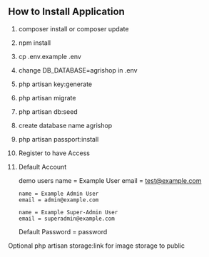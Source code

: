 ## How to Install Application

1.  composer install or composer update

2.  npm install

3.  cp .env.example .env

4.  change DB_DATABASE=agrishop in .env

5.  php artisan key:generate

6.  php artisan migrate

7.  php artisan db:seed

8.  create database name agrishop

9.  php artisan passport:install

10. Register to have Access

11. Default Account

    demo users
    name = Example User
    email = test@example.com

        name = Example Admin User
        email = admin@example.com

        name = Example Super-Admin User
        email = superadmin@example.com

    Default Password = password

Optional
php artisan storage:link for image storage to public
